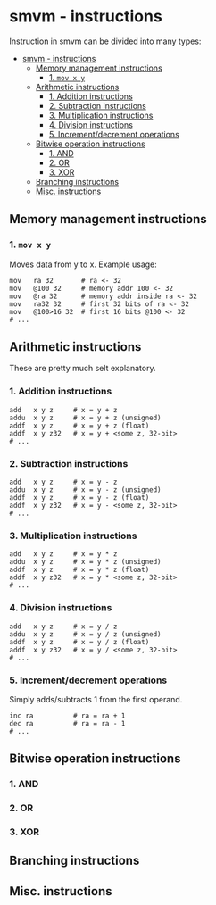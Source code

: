 # smvm - instructions
Instruction in smvm can be divided into many types:
- [smvm - instructions](#smvm---instructions)
  - [Memory management instructions](#memory-management-instructions)
    - [1. `mov x y`](#1-mov-x-y)
  - [Arithmetic instructions](#arithmetic-instructions)
    - [1. Addition instructions](#1-addition-instructions)
    - [2. Subtraction instructions](#2-subtraction-instructions)
    - [3. Multiplication instructions](#3-multiplication-instructions)
    - [4. Division instructions](#4-division-instructions)
    - [5. Increment/decrement operations](#5-incrementdecrement-operations)
  - [Bitwise operation instructions](#bitwise-operation-instructions)
    - [1. AND](#1-and)
    - [2. OR](#2-or)
    - [3. XOR](#3-xor)
  - [Branching instructions](#branching-instructions)
  - [Misc. instructions](#misc-instructions)

## Memory management instructions
### 1. `mov x y`
Moves data from y to x. Example usage:
```
mov   ra 32       # ra <- 32
mov   @100 32     # memory addr 100 <- 32
mov   @ra 32      # memory addr inside ra <- 32
mov   ra32 32     # first 32 bits of ra <- 32
mov   @100>16 32  # first 16 bits @100 <- 32
# ...
```

## Arithmetic instructions
These are pretty much selt explanatory.
### 1. Addition instructions
```
add   x y z     # x = y + z
addu  x y z     # x = y + z (unsigned)
addf  x y z     # x = y + z (float)
addf  x y z32   # x = y + <some z, 32-bit> 
# ...
```
### 2. Subtraction instructions
```
add   x y z     # x = y - z
addu  x y z     # x = y - z (unsigned)
addf  x y z     # x = y - z (float)
addf  x y z32   # x = y - <some z, 32-bit> 
# ...
```
### 3. Multiplication instructions
```
add   x y z     # x = y * z
addu  x y z     # x = y * z (unsigned)
addf  x y z     # x = y * z (float)
addf  x y z32   # x = y * <some z, 32-bit> 
# ...
```
### 4. Division instructions
```
add   x y z     # x = y / z
addu  x y z     # x = y / z (unsigned)
addf  x y z     # x = y / z (float)
addf  x y z32   # x = y / <some z, 32-bit> 
# ...
```

### 5. Increment/decrement operations
Simply adds/subtracts 1 from the first operand.
```
inc ra          # ra = ra + 1
dec ra          # ra = ra - 1
# ...
```

## Bitwise operation instructions
### 1. AND
### 2. OR
### 3. XOR

## Branching instructions

## Misc. instructions
